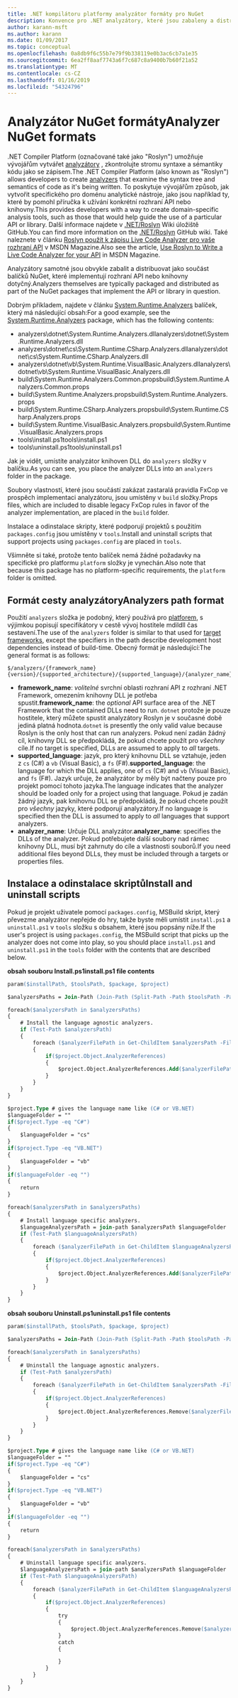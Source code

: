 ```yaml
---
title: .NET kompilátoru platformy analyzátor formáty pro NuGet
description: Konvence pro .NET analyzátory, které jsou zabaleny a distribuovat s balíčky NuGet, které implementují rozhraní API nebo knihovny.
author: karann-msft
ms.author: karann
ms.date: 01/09/2017
ms.topic: conceptual
ms.openlocfilehash: 0a8db9f6c55b7e79f9b338119e0b3ac6cb7a1e35
ms.sourcegitcommit: 6ea2ff8aaf7743a6f7c687c8a9400b7b60f21a52
ms.translationtype: MT
ms.contentlocale: cs-CZ
ms.lasthandoff: 01/16/2019
ms.locfileid: "54324796"
---
```

# <a name="analyzer-nuget-formats"></a><span data-ttu-id="02075-103">Analyzátor NuGet formáty</span><span class="sxs-lookup"><span data-stu-id="02075-103">Analyzer NuGet formats</span></span>

<span data-ttu-id="02075-104">.NET Compiler Platform (označované také jako "Roslyn") umožňuje vývojářům vytvářet [analyzátory](https://github.com/dotnet/roslyn/wiki/How-To-Write-a-C%23-Analyzer-and-Code-Fix) , zkontrolujte stromu syntaxe a sémantiky kódu jako se zápisem.</span><span class="sxs-lookup"><span data-stu-id="02075-104">The .NET Compiler Platform (also known as "Roslyn") allows developers to create [analyzers](https://github.com/dotnet/roslyn/wiki/How-To-Write-a-C%23-Analyzer-and-Code-Fix) that examine the syntax tree and semantics of code as it's being written.</span></span> <span data-ttu-id="02075-105">To poskytuje vývojářům způsob, jak vytvořit specifického pro doménu analytické nástroje, jako jsou například ty, které by pomohl příručka k užívání konkrétní rozhraní API nebo knihovny.</span><span class="sxs-lookup"><span data-stu-id="02075-105">This provides developers with a way to create domain-specific analysis tools, such as those that would help guide the use of a particular API or library.</span></span> <span data-ttu-id="02075-106">Další informace najdete v [.NET/Roslyn](https://github.com/dotnet/roslyn/wiki) Wiki úložiště GitHub.</span><span class="sxs-lookup"><span data-stu-id="02075-106">You can find more information on the [.NET/Roslyn](https://github.com/dotnet/roslyn/wiki) GitHub wiki.</span></span> <span data-ttu-id="02075-107">Také naleznete v článku [Roslyn použít k zápisu Live Code Analyzer pro vaše rozhraní API](https://msdn.microsoft.com/magazine/dn879356.aspx) v MSDN Magazine.</span><span class="sxs-lookup"><span data-stu-id="02075-107">Also see the article, [Use Roslyn to Write a Live Code Analyzer for your API](https://msdn.microsoft.com/magazine/dn879356.aspx) in MSDN Magazine.</span></span>

<span data-ttu-id="02075-108">Analyzátory samotné jsou obvykle zabalit a distribuovat jako součást balíčků NuGet, které implementují rozhraní API nebo knihovny dotyčný.</span><span class="sxs-lookup"><span data-stu-id="02075-108">Analyzers themselves are typically packaged and distributed as part of the NuGet packages that implement the API or library in question.</span></span>

<span data-ttu-id="02075-109">Dobrým příkladem, najdete v článku [System.Runtime.Analyzers](https://www.nuget.org/packages/System.Runtime.Analyzers) balíček, který má následující obsah:</span><span class="sxs-lookup"><span data-stu-id="02075-109">For a good example, see the [System.Runtime.Analyzers](https://www.nuget.org/packages/System.Runtime.Analyzers) package, which has the following contents:</span></span>

- <span data-ttu-id="02075-110">analyzers\dotnet\System.Runtime.Analyzers.dll</span><span class="sxs-lookup"><span data-stu-id="02075-110">analyzers\dotnet\System.Runtime.Analyzers.dll</span></span>
- <span data-ttu-id="02075-111">analyzers\dotnet\cs\System.Runtime.CSharp.Analyzers.dll</span><span class="sxs-lookup"><span data-stu-id="02075-111">analyzers\dotnet\cs\System.Runtime.CSharp.Analyzers.dll</span></span>
- <span data-ttu-id="02075-112">analyzers\dotnet\vb\System.Runtime.VisualBasic.Analyzers.dll</span><span class="sxs-lookup"><span data-stu-id="02075-112">analyzers\dotnet\vb\System.Runtime.VisualBasic.Analyzers.dll</span></span>
- <span data-ttu-id="02075-113">build\System.Runtime.Analyzers.Common.props</span><span class="sxs-lookup"><span data-stu-id="02075-113">build\System.Runtime.Analyzers.Common.props</span></span>
- <span data-ttu-id="02075-114">build\System.Runtime.Analyzers.props</span><span class="sxs-lookup"><span data-stu-id="02075-114">build\System.Runtime.Analyzers.props</span></span>
- <span data-ttu-id="02075-115">build\System.Runtime.CSharp.Analyzers.props</span><span class="sxs-lookup"><span data-stu-id="02075-115">build\System.Runtime.CSharp.Analyzers.props</span></span>
- <span data-ttu-id="02075-116">build\System.Runtime.VisualBasic.Analyzers.props</span><span class="sxs-lookup"><span data-stu-id="02075-116">build\System.Runtime.VisualBasic.Analyzers.props</span></span>
- <span data-ttu-id="02075-117">tools\install.ps1</span><span class="sxs-lookup"><span data-stu-id="02075-117">tools\install.ps1</span></span>
- <span data-ttu-id="02075-118">tools\uninstall.ps1</span><span class="sxs-lookup"><span data-stu-id="02075-118">tools\uninstall.ps1</span></span>

<span data-ttu-id="02075-119">Jak je vidět, umístíte analyzátor knihoven DLL do `analyzers` složky v balíčku.</span><span class="sxs-lookup"><span data-stu-id="02075-119">As you can see, you place the analyzer DLLs into an `analyzers` folder in the package.</span></span>

<span data-ttu-id="02075-120">Soubory vlastností, které jsou součástí zakázat zastaralá pravidla FxCop ve prospěch implementaci analyzátoru, jsou umístěny v `build` složky.</span><span class="sxs-lookup"><span data-stu-id="02075-120">Props files, which are included to disable legacy FxCop rules in favor of the analyzer implementation, are placed in the `build` folder.</span></span>

<span data-ttu-id="02075-121">Instalace a odinstalace skripty, které podporují projektů s použitím `packages.config` jsou umístěny v `tools`.</span><span class="sxs-lookup"><span data-stu-id="02075-121">Install and uninstall scripts that support projects using `packages.config` are placed in `tools`.</span></span>

<span data-ttu-id="02075-122">Všimněte si také, protože tento balíček nemá žádné požadavky na specifické pro platformu `platform` složky je vynechán.</span><span class="sxs-lookup"><span data-stu-id="02075-122">Also note that because this package has no platform-specific requirements, the `platform` folder is omitted.</span></span>


## <a name="analyzers-path-format"></a><span data-ttu-id="02075-123">Formát cesty analyzátory</span><span class="sxs-lookup"><span data-stu-id="02075-123">Analyzers path format</span></span>

<span data-ttu-id="02075-124">Použití `analyzers` složka je podobný, který používá pro [platforem](../create-packages/supporting-multiple-target-frameworks.md), s výjimkou popisují specifikátory v cestě vývoj hostitele mdildll čas sestavení.</span><span class="sxs-lookup"><span data-stu-id="02075-124">The use of the `analyzers` folder is similar to that used for [target frameworks](../create-packages/supporting-multiple-target-frameworks.md), except the specifiers in the path describe development host dependencies instead of build-time.</span></span> <span data-ttu-id="02075-125">Obecný formát je následující:</span><span class="sxs-lookup"><span data-stu-id="02075-125">The general format is as follows:</span></span>

    $/analyzers/{framework_name}{version}/{supported_architecture}/{supported_language}/{analyzer_name}.dll

- <span data-ttu-id="02075-126">**framework_name**: *volitelné* svrchní oblasti rozhraní API z rozhraní .NET Framework, omezením knihovny DLL je potřeba spustit.</span><span class="sxs-lookup"><span data-stu-id="02075-126">**framework_name**: the *optional* API surface area of the .NET Framework that the contained DLLs need to run.</span></span> <span data-ttu-id="02075-127">`dotnet` protože je pouze hostitele, který můžete spustit analyzátory Roslyn je v současné době jediná platná hodnota.</span><span class="sxs-lookup"><span data-stu-id="02075-127">`dotnet` is presently the only valid value because Roslyn is the only host that can run analyzers.</span></span> <span data-ttu-id="02075-128">Pokud není zadán žádný cíl, knihovny DLL se předpokládá, že pokud chcete použít pro *všechny* cíle.</span><span class="sxs-lookup"><span data-stu-id="02075-128">If no target is specified, DLLs are assumed to apply to *all* targets.</span></span>
- <span data-ttu-id="02075-129">**supported_language**: jazyk, pro který knihovnu DLL se vztahuje, jeden z `cs` (C#) a `vb` (Visual Basic), a `fs` (F#).</span><span class="sxs-lookup"><span data-stu-id="02075-129">**supported_language**: the language for which the DLL applies, one of `cs` (C#) and `vb` (Visual Basic), and `fs` (F#).</span></span> <span data-ttu-id="02075-130">Jazyk určuje, že analyzátor by měly být načteny pouze pro projekt pomocí tohoto jazyka.</span><span class="sxs-lookup"><span data-stu-id="02075-130">The language indicates that the analyzer should be loaded only for a project using that language.</span></span> <span data-ttu-id="02075-131">Pokud je zadán žádný jazyk, pak knihovnu DLL se předpokládá, že pokud chcete použít pro *všechny* jazyky, které podporují analyzátory.</span><span class="sxs-lookup"><span data-stu-id="02075-131">If no language is specified then the DLL is assumed to apply to *all* languages that support analyzers.</span></span>
- <span data-ttu-id="02075-132">**analyzer_name**: Určuje DLL analyzátor.</span><span class="sxs-lookup"><span data-stu-id="02075-132">**analyzer_name**: specifies the DLLs of the analyzer.</span></span> <span data-ttu-id="02075-133">Pokud potřebujete další soubory nad rámec knihovny DLL, musí být zahrnuty do cíle a vlastnosti souborů.</span><span class="sxs-lookup"><span data-stu-id="02075-133">If you need additional files beyond DLLs, they must be included through a targets or properties files.</span></span>


## <a name="install-and-uninstall-scripts"></a><span data-ttu-id="02075-134">Instalace a odinstalace skriptů</span><span class="sxs-lookup"><span data-stu-id="02075-134">Install and uninstall scripts</span></span>

<span data-ttu-id="02075-135">Pokud je projekt uživatele pomocí `packages.config`, MSBuild skript, který převezme analyzátor nepřejde do hry, takže byste měli umístit `install.ps1` a `uninstall.ps1` v `tools` složku s obsahem, které jsou popsány níže.</span><span class="sxs-lookup"><span data-stu-id="02075-135">If the user's project is using `packages.config`, the MSBuild script that picks up the analyzer does not come into play, so you should place `install.ps1` and `uninstall.ps1` in the `tools` folder with the contents that are described below.</span></span>

<span data-ttu-id="02075-136">**obsah souboru Install.ps1**</span><span class="sxs-lookup"><span data-stu-id="02075-136">**install.ps1 file contents**</span></span>

```ps
param($installPath, $toolsPath, $package, $project)

$analyzersPaths = Join-Path (Join-Path (Split-Path -Path $toolsPath -Parent) "analyzers" ) * -Resolve

foreach($analyzersPath in $analyzersPaths)
{
    # Install the language agnostic analyzers.
    if (Test-Path $analyzersPath)
    {
        foreach ($analyzerFilePath in Get-ChildItem $analyzersPath -Filter *.dll)
        {
            if($project.Object.AnalyzerReferences)
            {
                $project.Object.AnalyzerReferences.Add($analyzerFilePath.FullName)
            }
        }
    }
}

$project.Type # gives the language name like (C# or VB.NET)
$languageFolder = ""
if($project.Type -eq "C#")
{
    $languageFolder = "cs"
}
if($project.Type -eq "VB.NET")
{
    $languageFolder = "vb"
}
if($languageFolder -eq "")
{
    return
}

foreach($analyzersPath in $analyzersPaths)
{
    # Install language specific analyzers.
    $languageAnalyzersPath = join-path $analyzersPath $languageFolder
    if (Test-Path $languageAnalyzersPath)
    {
        foreach ($analyzerFilePath in Get-ChildItem $languageAnalyzersPath -Filter *.dll)
        {
            if($project.Object.AnalyzerReferences)
            {
                $project.Object.AnalyzerReferences.Add($analyzerFilePath.FullName)
            }
        }
    }
}
```


<span data-ttu-id="02075-137">**obsah souboru Uninstall.ps1**</span><span class="sxs-lookup"><span data-stu-id="02075-137">**uninstall.ps1 file contents**</span></span>

```ps
param($installPath, $toolsPath, $package, $project)

$analyzersPaths = Join-Path (Join-Path (Split-Path -Path $toolsPath -Parent) "analyzers" ) * -Resolve

foreach($analyzersPath in $analyzersPaths)
{
    # Uninstall the language agnostic analyzers.
    if (Test-Path $analyzersPath)
    {
        foreach ($analyzerFilePath in Get-ChildItem $analyzersPath -Filter *.dll)
        {
            if($project.Object.AnalyzerReferences)
            {
                $project.Object.AnalyzerReferences.Remove($analyzerFilePath.FullName)
            }
        }
    }
}

$project.Type # gives the language name like (C# or VB.NET)
$languageFolder = ""
if($project.Type -eq "C#")
{
    $languageFolder = "cs"
}
if($project.Type -eq "VB.NET")
{
    $languageFolder = "vb"
}
if($languageFolder -eq "")
{
    return
}

foreach($analyzersPath in $analyzersPaths)
{
    # Uninstall language specific analyzers.
    $languageAnalyzersPath = join-path $analyzersPath $languageFolder
    if (Test-Path $languageAnalyzersPath)
    {
        foreach ($analyzerFilePath in Get-ChildItem $languageAnalyzersPath -Filter *.dll)
        {
            if($project.Object.AnalyzerReferences)
            {
                try
                {
                    $project.Object.AnalyzerReferences.Remove($analyzerFilePath.FullName)
                }
                catch
                {

                }
            }
        }
    }
}
```
